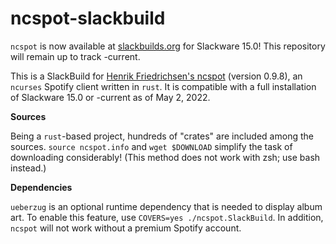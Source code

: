 # ncspot-slackbuild

`ncspot` is now available at [slackbuilds.org](https://slackbuilds.org/repository/15.0/audio/ncspot/) for Slackware 15.0! This repository will remain up to track -current.

This is a SlackBuild for [Henrik Friedrichsen's ncspot](https://github.com/hrkfdn/ncspot) (version 0.9.8), an `ncurses` Spotify client written in `rust`. It is compatible with a full installation of Slackware 15.0 or -current as of May 2, 2022.

**Sources**

Being a `rust`-based project, hundreds of "crates" are included among the sources. `source ncspot.info` and `wget $DOWNLOAD` simplify the task of downloading considerably! (This method does not work with zsh; use bash instead.)

**Dependencies**

`ueberzug` is an optional runtime dependency that is needed to display album art. To enable this feature, use `COVERS=yes ./ncspot.SlackBuild`. In addition, `ncspot` will not work without a premium Spotify account.
